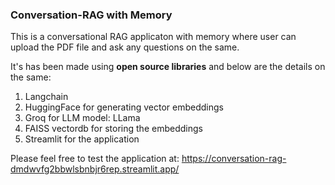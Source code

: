 ### Conversation-RAG with Memory

This is a conversational RAG applicaton with memory where user can upload the PDF file and ask any questions on the same.

It's has been made using **open source libraries** and below are the details on the same:

1. Langchain
2. HuggingFace for generating vector embeddings
3. Groq for LLM model: LLama
4. FAISS vectordb for storing the embeddings
5. Streamlit for the application

Please feel free to test the application at: https://conversation-rag-dmdwvfg2bbwlsbnbjr6rep.streamlit.app/
